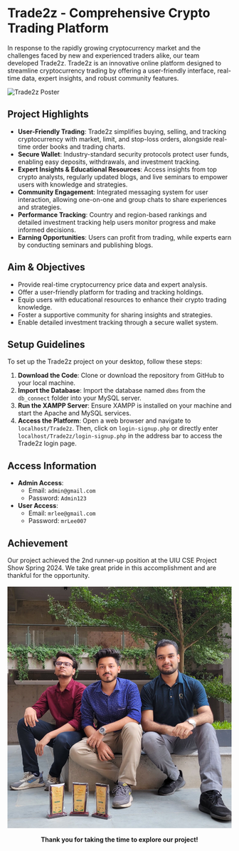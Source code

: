 # Trade2z - Comprehensive Crypto Trading Platform

In response to the rapidly growing cryptocurrency market and the challenges faced by new and experienced traders alike, our team developed Trade2z. Trade2z is an innovative online platform designed to streamline cryptocurrency trading by offering a user-friendly interface, real-time data, expert insights, and robust community features.

![Trade2z Poster](https://github.com/Sakhawat-Hosain/Trade2z/blob/664494cdc6488fdad689d338d4ee335bbea00dd7/Project%20Report/trade2z_poster.png)

## Project Highlights
- **User-Friendly Trading**: Trade2z simplifies buying, selling, and tracking cryptocurrency with market, limit, and stop-loss orders, alongside real-time order books and trading charts.
- **Secure Wallet**: Industry-standard security protocols protect user funds, enabling easy deposits, withdrawals, and investment tracking.
- **Expert Insights & Educational Resources**: Access insights from top crypto analysts, regularly updated blogs, and live seminars to empower users with knowledge and strategies.
- **Community Engagement**: Integrated messaging system for user interaction, allowing one-on-one and group chats to share experiences and strategies.
- **Performance Tracking**: Country and region-based rankings and detailed investment tracking help users monitor progress and make informed decisions.
- **Earning Opportunities**: Users can profit from trading, while experts earn by conducting seminars and publishing blogs.

## Aim & Objectives
- Provide real-time cryptocurrency price data and expert analysis.
- Offer a user-friendly platform for trading and tracking holdings.
- Equip users with educational resources to enhance their crypto trading knowledge.
- Foster a supportive community for sharing insights and strategies.
- Enable detailed investment tracking through a secure wallet system.

## Setup Guidelines
To set up the Trade2z project on your desktop, follow these steps:

1. **Download the Code**: Clone or download the repository from GitHub to your local machine.
2. **Import the Database**: Import the database named `dbms` from the `db_connect` folder into your MySQL server.
3. **Run the XAMPP Server**: Ensure XAMPP is installed on your machine and start the Apache and MySQL services.
4. **Access the Platform**: Open a web browser and navigate to `localhost/Trade2z`. Then, click on `login-signup.php` or directly enter `localhost/Trade2z/login-signup.php` in the address bar to access the Trade2z login page.

## Access Information
- **Admin Access**:
  - Email: `admin@gmail.com`
  - Password: `Admin123`
- **User Access**:
  - Email: `mrlee@gmail.com`
  - Password: `mrLee007`

## Achievement
Our project achieved the 2nd runner-up position at the UIU CSE Project Show Spring 2024. We take great pride in this accomplishment and are thankful for the opportunity.
<br/> <br/>
![Team Photo](https://github.com/Sakhawat-Hosain/Trade2z/blob/664494cdc6488fdad689d338d4ee335bbea00dd7/Project%20Report/team_triobot.jpg)


<p align="center"><b>Thank you for taking the time to explore our project!</b></p>
